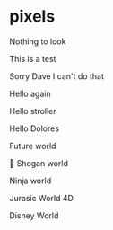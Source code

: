 # pixels

Nothing to look

This is a test

Sorry Dave I can't do that

Hello again

Hello stroller

Hello Dolores

Future world

🎎 Shogan world

Ninja world

Jurasic World 4D

Disney World
